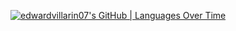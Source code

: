 [![edwardvillarin07's GitHub | Languages Over Time](https://stats.quira.sh/edwardvillarin07/languages-over-time?theme=dark)](https://quira.sh?utm_source=widgets&utm_campaign=edwardvillarin07)
